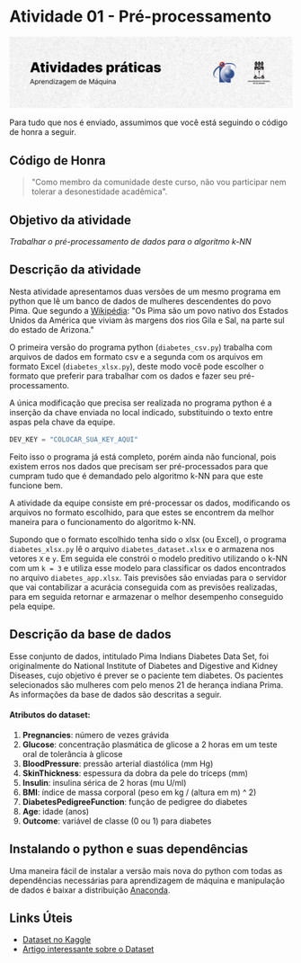 # Atividade 01 - Pré-processamento

<picture>
  <source media="(prefers-color-scheme: dark)" srcset="./.github/cover.png">
  <source media="(prefers-color-scheme: light)" srcset="./.github/cover_light.png">
  <img alt="Atividade 01 - Pré-processamento" src="/.github/cover_light.png">
</picture>

Para tudo que nos é enviado, assumimos que você está seguindo o código de honra a seguir.

## Código de Honra

>"Como membro da comunidade deste curso, não vou participar nem tolerar a desonestidade acadêmica".

## Objetivo da atividade
*Trabalhar o pré-processamento de dados para o algoritmo k-NN*

## Descrição da atividade
Nesta atividade apresentamos duas versões de um mesmo programa em python que lê um banco de dados de mulheres descendentes do povo Pima. Que segundo a [Wikipédia](https://en.wikipedia.org/wiki/Pima_people): "Os Pima são um povo nativo dos Estados Unidos da América que viviam às margens dos rios Gila e Sal, na parte sul do estado de Arizona."

O primeira versão do programa python (`diabetes_csv.py`) trabalha com arquivos de dados em formato csv e a segunda com os arquivos em formato Excel (`diabetes_xlsx.py`), deste modo você pode escolher o formato que preferir para trabalhar com os dados e fazer seu pré-processamento.

A única modificação que precisa ser realizada no programa python é a inserção da chave enviada no local indicado, substituindo o texto entre aspas pela chave da equipe.

```python
DEV_KEY = "COLOCAR_SUA_KEY_AQUI"
```

Feito isso o programa já está completo, porém ainda não funcional, pois existem erros nos dados que precisam ser pré-processados para que cumpram tudo que é demandado pelo algoritmo k-NN para que este funcione bem.

A atividade da equipe consiste em pré-processar os dados, modificando os arquivos no formato escolhido, para que estes se encontrem da melhor maneira para o funcionamento do algoritmo k-NN.

Supondo que o formato escolhido tenha sido o xlsx (ou Excel), o programa `diabetes_xlsx.py` lê o arquivo `diabetes_dataset.xlsx` e o armazena nos vetores `X` e `y`. Em seguida ele constrói o modelo preditivo utilizando o k-NN com um `k = 3` e utiliza esse modelo para classificar os dados encontrados no arquivo `diabetes_app.xlsx`. Tais previsões são enviadas para o servidor que vai contabilizar a acurácia conseguida com as previsões realizadas, para em seguida retornar e armazenar o melhor desempenho conseguido pela equipe.

## Descrição da base de dados

Esse conjunto de dados, intitulado Pima Indians Diabetes Data Set, foi originalmente do National Institute of Diabetes and Digestive and Kidney Diseases, cujo objetivo é prever se o paciente tem diabetes. Os pacientes selecionados são mulheres com pelo menos 21 de herança indiana Prima. As informações da base de dados são descritas a seguir.

#### Atributos do dataset:
1. **Pregnancies**: número de vezes grávida
2. **Glucose**: concentração plasmática de glicose a 2 horas em um teste oral de tolerância à glicose
3. **BloodPressure**: pressão arterial diastólica (mm Hg)
4. **SkinThickness**: espessura da dobra da pele do tríceps (mm)
5. **Insulin**: insulina sérica de 2 horas (mu U/ml)
6. **BMI**: índice de massa corporal (peso em kg / (altura em m) ^ 2)
7. **DiabetesPedigreeFunction**: função de pedigree do diabetes
8. **Age**: idade (anos)
9. **Outcome**: variável de classe (0 ou 1) para diabetes

## Instalando o python e suas dependências

Uma maneira fácil de instalar a versão mais nova do python com todas as dependências necessárias para aprendizagem de máquina e manipulação de dados é baixar a distribuição [Anaconda](https://www.anaconda.com/download/). 

## Links Úteis

-   [Dataset no Kaggle](https://www.kaggle.com/datasets/uciml/pima-indians-diabetes-database)
-   [Artigo interessante sobre o Dataset](https://pmc.ncbi.nlm.nih.gov/articles/PMC8943493/)